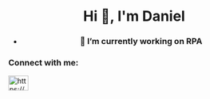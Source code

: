 <h1 align="center">Hi 👋, I'm Daniel</h1>
<h3 align="center"</h3>

- 🔭 I’m currently working on **RPA**

<h3 align="left">Connect with me:</h3>
<p align="left">
<a href="https://www.linkedin.com/in/daniel-rafael-b7549b14b/" target="blank"><img align="center" src="https://raw.githubusercontent.com/rahuldkjain/github-profile-readme-generator/master/src/images/icons/Social/linked-in-alt.svg" alt="https://www.linkedin.com/in/daniel-rafael-b7549b14b/" height="30" width="40" /></a>
</p>

